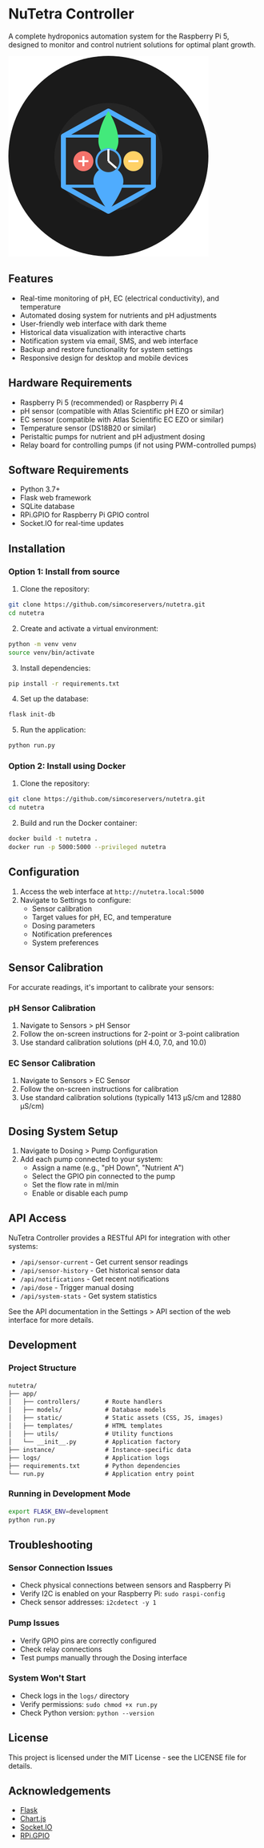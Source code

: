# NuTetra Controller

A complete hydroponics automation system for the Raspberry Pi 5, designed to monitor and control nutrient solutions for optimal plant growth.

![NuTetra Controller Logo](app/static/img/logo.svg)

## Features

- Real-time monitoring of pH, EC (electrical conductivity), and temperature
- Automated dosing system for nutrients and pH adjustments
- User-friendly web interface with dark theme
- Historical data visualization with interactive charts
- Notification system via email, SMS, and web interface
- Backup and restore functionality for system settings
- Responsive design for desktop and mobile devices

## Hardware Requirements

- Raspberry Pi 5 (recommended) or Raspberry Pi 4
- pH sensor (compatible with Atlas Scientific pH EZO or similar)
- EC sensor (compatible with Atlas Scientific EC EZO or similar)
- Temperature sensor (DS18B20 or similar)
- Peristaltic pumps for nutrient and pH adjustment dosing
- Relay board for controlling pumps (if not using PWM-controlled pumps)

## Software Requirements

- Python 3.7+
- Flask web framework
- SQLite database
- RPi.GPIO for Raspberry Pi GPIO control
- Socket.IO for real-time updates

## Installation

### Option 1: Install from source

1. Clone the repository:
```bash
git clone https://github.com/simcoreservers/nutetra.git
cd nutetra
```

2. Create and activate a virtual environment:
```bash
python -m venv venv
source venv/bin/activate
```

3. Install dependencies:
```bash
pip install -r requirements.txt
```

4. Set up the database:
```bash
flask init-db
```

5. Run the application:
```bash
python run.py
```

### Option 2: Install using Docker

1. Clone the repository:
```bash
git clone https://github.com/simcoreservers/nutetra.git
cd nutetra
```

2. Build and run the Docker container:
```bash
docker build -t nutetra .
docker run -p 5000:5000 --privileged nutetra
```

## Configuration

1. Access the web interface at `http://nutetra.local:5000`
2. Navigate to Settings to configure:
   - Sensor calibration
   - Target values for pH, EC, and temperature
   - Dosing parameters
   - Notification preferences
   - System preferences

## Sensor Calibration

For accurate readings, it's important to calibrate your sensors:

### pH Sensor Calibration
1. Navigate to Sensors > pH Sensor
2. Follow the on-screen instructions for 2-point or 3-point calibration
3. Use standard calibration solutions (pH 4.0, 7.0, and 10.0)

### EC Sensor Calibration
1. Navigate to Sensors > EC Sensor
2. Follow the on-screen instructions for calibration
3. Use standard calibration solutions (typically 1413 μS/cm and 12880 μS/cm)

## Dosing System Setup

1. Navigate to Dosing > Pump Configuration
2. Add each pump connected to your system:
   - Assign a name (e.g., "pH Down", "Nutrient A")
   - Select the GPIO pin connected to the pump
   - Set the flow rate in ml/min
   - Enable or disable each pump

## API Access

NuTetra Controller provides a RESTful API for integration with other systems:

- `/api/sensor-current` - Get current sensor readings
- `/api/sensor-history` - Get historical sensor data
- `/api/notifications` - Get recent notifications
- `/api/dose` - Trigger manual dosing
- `/api/system-stats` - Get system statistics

See the API documentation in the Settings > API section of the web interface for more details.

## Development

### Project Structure

```
nutetra/
├── app/
│   ├── controllers/       # Route handlers
│   ├── models/            # Database models
│   ├── static/            # Static assets (CSS, JS, images)
│   ├── templates/         # HTML templates
│   ├── utils/             # Utility functions
│   └── __init__.py        # Application factory
├── instance/              # Instance-specific data
├── logs/                  # Application logs
├── requirements.txt       # Python dependencies
└── run.py                 # Application entry point
```

### Running in Development Mode

```bash
export FLASK_ENV=development
python run.py
```

## Troubleshooting

### Sensor Connection Issues
- Check physical connections between sensors and Raspberry Pi
- Verify I2C is enabled on your Raspberry Pi: `sudo raspi-config`
- Check sensor addresses: `i2cdetect -y 1`

### Pump Issues
- Verify GPIO pins are correctly configured
- Check relay connections
- Test pumps manually through the Dosing interface

### System Won't Start
- Check logs in the `logs/` directory
- Verify permissions: `sudo chmod +x run.py`
- Check Python version: `python --version`

## License

This project is licensed under the MIT License - see the LICENSE file for details.

## Acknowledgements

- [Flask](https://flask.palletsprojects.com/)
- [Chart.js](https://www.chartjs.org/)
- [Socket.IO](https://socket.io/)
- [RPi.GPIO](https://pypi.org/project/RPi.GPIO/) 